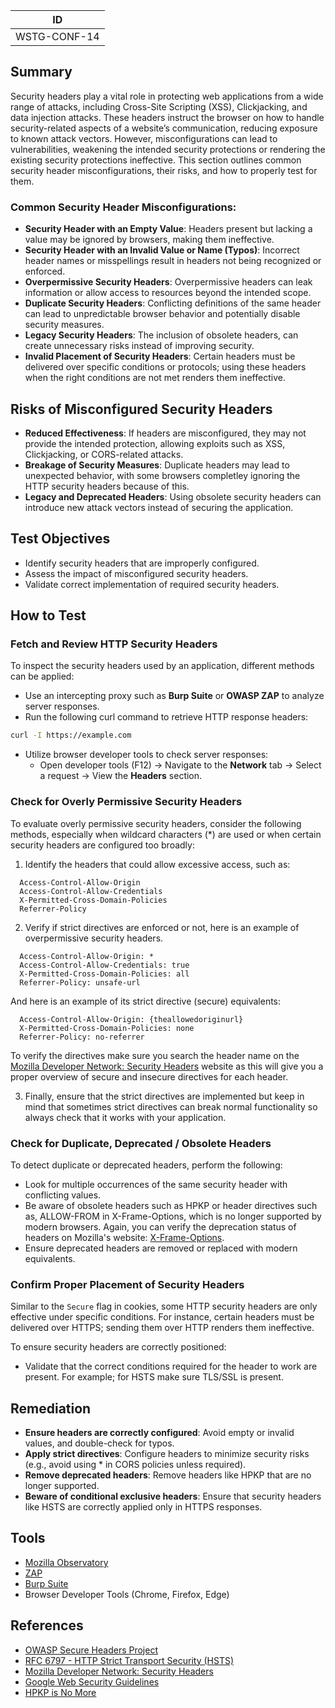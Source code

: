 |ID          |
|------------|
|WSTG-CONF-14|

## Summary

Security headers play a vital role in protecting web applications from a wide range of attacks, including Cross-Site Scripting (XSS), Clickjacking, and data injection attacks. These headers instruct the browser on how to handle security-related aspects of a website’s communication, reducing exposure to known attack vectors. However, misconfigurations can lead to vulnerabilities, weakening the intended security protections or rendering the existing security protections ineffective. This section outlines common security header misconfigurations, their risks, and how to properly test for them.

### Common Security Header Misconfigurations:
- **Security Header with an Empty Value**: Headers present but lacking a value may be ignored by browsers, making them ineffective.
- **Security Header with an Invalid Value or Name (Typos)**: Incorrect header names or misspellings result in headers not being recognized or enforced.
- **Overpermissive Security Headers**: Overpermissive headers can leak information or allow access to resources beyond the intended scope.
- **Duplicate Security Headers**: Conflicting definitions of the same header can lead to unpredictable browser behavior and potentially disable security measures.
- **Legacy Security Headers**: The inclusion of obsolete headers, can create unnecessary risks instead of improving security.
- **Invalid Placement of Security Headers**: Certain headers must be delivered over specific conditions or protocols; using these headers when the right conditions are not met renders them ineffective.

## Risks of Misconfigured Security Headers

- **Reduced Effectiveness**: If headers are misconfigured, they may not provide the intended protection, allowing exploits such as XSS, Clickjacking, or CORS-related attacks.
- **Breakage of Security Measures**: Duplicate headers may lead to unexpected behavior, with some browsers completley ignoring the HTTP security headers because of this.
- **Legacy and Deprecated Headers**: Using obsolete security headers can introduce new attack vectors instead of securing the application.

## Test Objectives

- Identify security headers that are improperly configured.
- Assess the impact of misconfigured security headers.
- Validate correct implementation of required security headers.

## How to Test

### Fetch and Review HTTP Security Headers

To inspect the security headers used by an application, different methods can be applied:

- Use an intercepting proxy such as **Burp Suite** or **OWASP ZAP** to analyze server responses.
- Run the following curl command to retrieve HTTP response headers:
  
```bash
curl -I https://example.com
```

- Utilize browser developer tools to check server responses:
  - Open developer tools (F12) → Navigate to the **Network** tab → Select a request → View the **Headers** section.

### Check for Overly Permissive Security Headers

To evaluate overly permissive security headers, consider the following methods, especially when wildcard characters (*) are used or when certain security headers are configured too broadly:

1. Identify the headers that could allow excessive access, such as:
  
```
  Access-Control-Allow-Origin
  Access-Control-Allow-Credentials
  X-Permitted-Cross-Domain-Policies
  Referrer-Policy
```

2. Verify if strict directives are enforced or not, here is an example of overpermissive security headers.

```
  Access-Control-Allow-Origin: *
  Access-Control-Allow-Credentials: true
  X-Permitted-Cross-Domain-Policies: all
  Referrer-Policy: unsafe-url
```

And here is an example of its strict directive (secure) equivalents:

```
  Access-Control-Allow-Origin: {theallowedoriginurl}
  X-Permitted-Cross-Domain-Policies: none
  Referrer-Policy: no-referrer
```

To verify the directives make sure you search the header name on the  [Mozilla Developer Network: Security Headers](https://developer.mozilla.org/en-US/docs/Web/HTTP/Headers) website as this will give you a proper overview of secure and insecure directives for each header.

3. Finally, ensure that the strict directives are implemented but keep in mind that sometimes strict directives can break normal functionality so always check that it works with your application.

### Check for Duplicate, Deprecated / Obsolete Headers

To detect duplicate or deprecated headers, perform the following:

- Look for multiple occurrences of the same security header with conflicting values.
- Be aware of obsolete headers such as HPKP or header directives such as, ALLOW-FROM in X-Frame-Options, which is no longer supported by modern browsers. Again, you can verify the deprecation status of headers on Mozilla's website: [X-Frame-Options](https://developer.mozilla.org/en-US/docs/Web/HTTP/Headers/X-Frame-Options). 
- Ensure deprecated headers are removed or replaced with modern equivalents.

### Confirm Proper Placement of Security Headers 

Similar to the `Secure` flag in cookies, some HTTP security headers are only effective under specific conditions. For instance, certain headers must be delivered over HTTPS; sending them over HTTP renders them ineffective.

To ensure security headers are correctly positioned:

- Validate that the correct conditions required for the header to work are present. For example; for HSTS make sure TLS/SSL is present.

## Remediation

- **Ensure headers are correctly configured**: Avoid empty or invalid values, and double-check for typos.
- **Apply strict directives**: Configure headers to minimize security risks (e.g., avoid using * in CORS policies unless required).
- **Remove deprecated headers**: Remove headers like HPKP that are no longer supported.
- **Beware of conditional exclusive headers**: Ensure that security headers like HSTS are correctly applied only in HTTPS responses.

## Tools

- [Mozilla Observatory](https://observatory.mozilla.org/)
- [ZAP](https://www.zaproxy.org/)
- [Burp Suite](https://portswigger.net/burp)
- Browser Developer Tools (Chrome, Firefox, Edge)

## References

- [OWASP Secure Headers Project](https://owasp.org/www-project-secure-headers/)
- [RFC 6797 - HTTP Strict Transport Security (HSTS)](https://datatracker.ietf.org/doc/html/rfc6797)
- [Mozilla Developer Network: Security Headers](https://developer.mozilla.org/en-US/docs/Web/HTTP/Headers)
- [Google Web Security Guidelines](https://web.dev/security-headers/)
- [HPKP is No More](https://scotthelme.co.uk/hpkp-is-no-more/)
